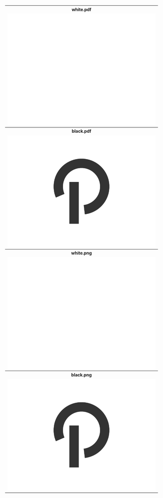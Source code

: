 <table>
  <tr>
    <th>white.pdf</th>
  </tr>
  <tr>
    <td>
      <a href="https://raw.githubusercontent.com/precursorapp/press/master/logo/white.pdf">
        <img src="white.png"/>
      </a>
    </td>
  </tr>
  <tr>
    <th>black.pdf</th>
  </tr>
  <tr>
    <td>
      <a href="https://raw.githubusercontent.com/precursorapp/press/master/logo/black.pdf">
        <img src="black.png"/>
      </a>
    </td>
  </tr>
  <tr>
    <th>white.png</th>
  </tr>
  <tr>
    <td>
      <a href="https://raw.githubusercontent.com/precursorapp/press/master/logo/white.png">
        <img src="white.png"/>
      </a>
    </td>
  </tr>
  <tr>
    <th>black.png</th>
  </tr>
  <tr>
    <td>
      <a href="https://raw.githubusercontent.com/precursorapp/press/master/logo/black.png">
        <img src="black.png"/>
      </a>
    </td>
  </tr>
</table>
